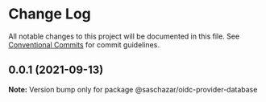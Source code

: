 # Change Log

All notable changes to this project will be documented in this file.
See [Conventional Commits](https://conventionalcommits.org) for commit guidelines.

## 0.0.1 (2021-09-13)

**Note:** Version bump only for package @saschazar/oidc-provider-database
